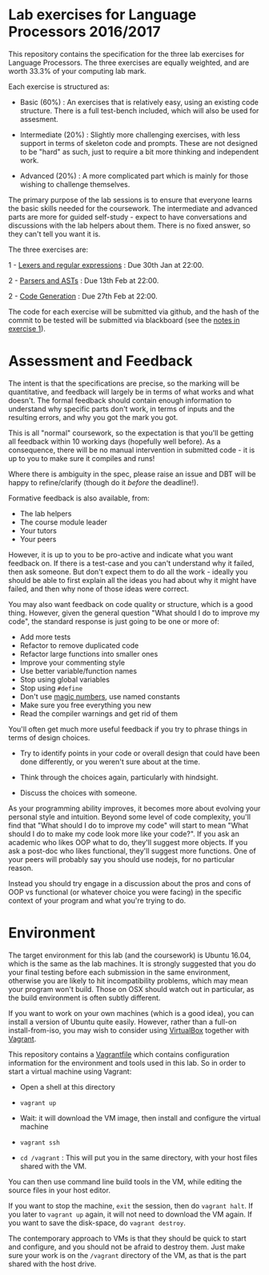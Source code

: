 Lab exercises for Language Processors 2016/2017
===============================================

This repository contains the specification for
the three lab exercises for Language Processors.
The three exercises are equally weighted, and
are worth 33.3% of your computing lab mark.

Each exercise is structured as:

- Basic (60%) : An exercises that is relatively
  easy, using an existing code structure. There
  is a full test-bench included, which will also
  be used for assesment.
  
- Intermediate (20%) : Slightly more challenging
  exercises, with less support in terms of skeleton
  code and prompts. These are not designed to be
  "hard" as such, just to require a bit more thinking
  and independent work.
  
- Advanced (20%) : A more complicated part which is
  mainly for those wishing to challenge themselves.
  
The primary purpose of the lab sessions is to ensure
that everyone learns the basic skills needed for the
coursework. The intermediate and advanced parts are
more for guided self-study - expect to have conversations
and discussions with the lab helpers about them. There
is no fixed answer, so they can't tell you want it is.

The three exercises are:

1 - [Lexers and regular expressions](1-regexes) : Due 30th Jan at 22:00.

2 - [Parsers and ASTs](2-parsers) : Due 13th Feb at 22:00.

2 - [Code Generation](3-codegen) : Due 27th Feb at 22:00.

The code for each exercise will be submitted via github,
and the hash of the commit to be tested will be submitted
via blackboard (see the [notes in exercise 1](1-lexer/readme.md#Submission)).

Assessment and Feedback
=======================

The intent is that the specifications are precise, so
the marking will be quantitative, and feedback will 
largely be in terms of what works and what doesn't.
The formal feedback should contain enough information
to understand why specific parts don't work, in terms of
inputs and the resulting errors, and why you got the mark you got.

This is all "normal" coursework, so the expectation
is that you'll be getting all feedback within 10
working days (hopefully well before). As a consequence,
there will be no manual intervention in submitted
code - it is up to you to make sure it compiles and
runs!

Where there is ambiguity in the spec, please raise an
issue and DBT will be happy to refine/clarify (though
do it _before_ the deadline!).

Formative feedback is also available, from:
- The lab helpers
- The course module leader
- Your tutors
- Your peers

However, it is up to you to be pro-active and
indicate what you want feedback on. If there
is a test-case and you can't understand why
it failed, then ask someone. But don't expect
them to do all the work - ideally you should be able
to first explain all the ideas you had about why it
might have failed, and then why none of those ideas
were correct.

You may also want feedback on code quality or
structure, which is a good thing. However, given
the general question "What should I do to improve my code",
the standard response is just going to be one or
more of:
- Add more tests
- Refactor to remove duplicated code
- Refactor large functions into smaller ones
- Improve your commenting style
- Use better variable/function names
- Stop using global variables
- Stop using `#define`
- Don't use [magic numbers](https://en.wikipedia.org/wiki/Magic_number_(programming)#Unnamed_numerical_constants),
  use named constants
- Make sure you free everything you new
- Read the compiler warnings and get rid of them

You'll often get much more useful feedback if you
try to phrase things in terms of design choices.

- Try to identify points in your code or
  overall design that could have been done differently,
  or you weren't sure about at the time.

- Think through the choices again, particularly with
  hindsight.
  
- Discuss the choices with someone.

As your programming ability improves, it becomes more
about evolving your personal style and intuition.
Beyond some level of code complexity, you'll find that
"What should I do to improve my code" will start to mean
"What should I do to make my code look more like your code?".
If you ask an academic who likes OOP what to do, they'll
suggest more objects. If you ask a post-doc who likes functional,
they'll suggest more functions. One of your peers will
probably say you should use nodejs, for no particular reason.

Instead you should try
engage in a discussion about the pros and cons of
OOP vs functional (or whatever choice you were facing)
in the specific context of your program and what
you're trying to do.

Environment
===========

The target environment for this lab (and the coursework)
is Ubuntu 16.04, which is the same as the lab machines.
It is strongly suggested that you do your final testing
before each submission in the same environment, otherwise
you are likely to hit incompatibility problems, which
may mean your program won't build. Those on OSX should
watch out in particular, as the build environment is
often subtly different.

If you want to work on your own machines (which is a good
idea), you can install a version of Ubuntu quite easily.
However, rather than a full-on install-from-iso, you
may wish to consider using [VirtualBox](https://www.virtualbox.org/)
together with [Vagrant](https://www.vagrantup.com/).

This repository contains a [Vagrantfile](Vagrantfile) which
contains configuration information for the environment
and tools used in this lab. So in order to start a virtual
machine using Vagrant:

- Open a shell at this directory

- `vagrant up`

- Wait: it will download the VM image, then install and configure
  the virtual machine
  
- `vagrant ssh`

- `cd /vagrant` : This will put you in the same directory, with
  your host files shared with the VM.
  
You can then use command line build tools in the VM, while editing
the source files in your host editor.

If you want to stop the machine, `exit` the session, then do
`vagrant halt`. If you later to `vagrant up` again, it will
not need to download the VM again. If you want to save the
disk-space, do `vagrant destroy`.

The contemporary approach to VMs is that they should be
quick to start and configure, and you should not be
afraid to destroy them. Just make sure your work is
on the `/vagrant` directory of the VM, as that is the
part shared with the host drive.



